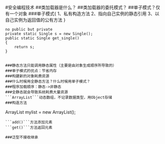 #安全编程技术
##类加载器是什么？
##类加载器的委托模式？
##单子模式？仅有一个对象
###单子模式{
1、私有构造方法
2、指向自己实例的静态引用
3、以自己实例为返回值的公有方法
}
```
no public but private
private static Single s = new Single();
public static Single get_single()
{
    return s;
}


###静态方法只能调用静态属性（主要是由对象生成顺序所导致的）
###单子模式的优点：节省内存
###构建新的对象耗费资源
###什么时候用全静态方法？什么时候用单子模式？
###程序加载顺序：静态->非静态
###全静态就会导致系统耗费大量资源
```ArrayList```动态数组，不记录数据类型，用Object存储
###构造方法
```
ArrayList mylist = new ArrayList();
```
```add()```方法添加元素
```get()```方法返回元素

###泛型不接收继承

